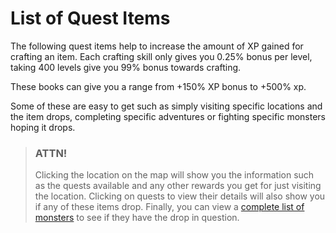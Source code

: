# List of Quest Items

The following quest items help to increase the amount of XP gained for crafting an item. Each crafting skill only gives you 0.25% bonus per level, taking 400 levels give you 99% bonus towards crafting.

These books can give you a range from +150% XP bonus to +500% xp.

Some of these are easy to get such as simply visiting specific locations and the item drops, completing specific adventures or fighting specific monsters hoping it drops.

> ### ATTN!
>
> Clicking the location on the map will show you the information such as the quests available
and any other rewards you get for just visiting the location. Clicking on quests to view their details will also show you if any of these items drop. Finally, you can view a [complete list of monsters](/information/monsters) to see if they have the drop in question.
